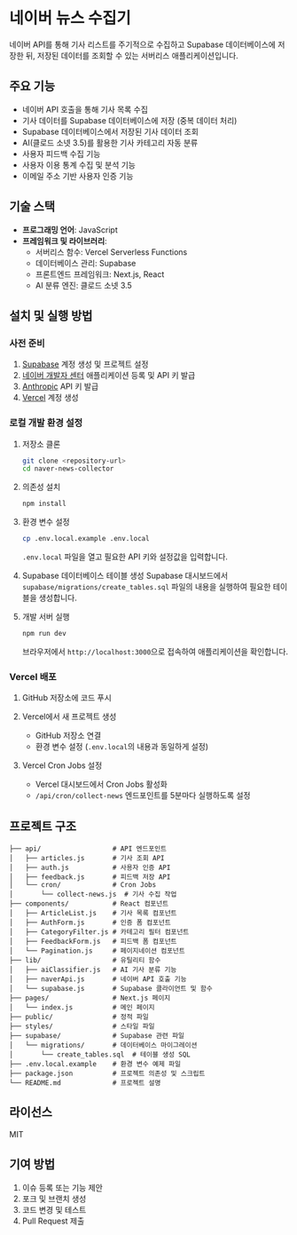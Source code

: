 # 네이버 뉴스 수집기

네이버 API를 통해 기사 리스트를 주기적으로 수집하고 Supabase 데이터베이스에 저장한 뒤, 저장된 데이터를 조회할 수 있는 서버리스 애플리케이션입니다.

## 주요 기능

- 네이버 API 호출을 통해 기사 목록 수집
- 기사 데이터를 Supabase 데이터베이스에 저장 (중복 데이터 처리)
- Supabase 데이터베이스에서 저장된 기사 데이터 조회
- AI(클로드 소넷 3.5)를 활용한 기사 카테고리 자동 분류
- 사용자 피드백 수집 기능
- 사용자 이용 통계 수집 및 분석 기능
- 이메일 주소 기반 사용자 인증 기능

## 기술 스택

- **프로그래밍 언어**: JavaScript
- **프레임워크 및 라이브러리**:
  - 서버리스 함수: Vercel Serverless Functions
  - 데이터베이스 관리: Supabase
  - 프론트엔드 프레임워크: Next.js, React
  - AI 분류 엔진: 클로드 소넷 3.5

## 설치 및 실행 방법

### 사전 준비

1. [Supabase](https://supabase.io/) 계정 생성 및 프로젝트 설정
2. [네이버 개발자 센터](https://developers.naver.com/main/) 애플리케이션 등록 및 API 키 발급
3. [Anthropic](https://www.anthropic.com/) API 키 발급
4. [Vercel](https://vercel.com/) 계정 생성

### 로컬 개발 환경 설정

1. 저장소 클론
   ```bash
   git clone <repository-url>
   cd naver-news-collector
   ```

2. 의존성 설치
   ```bash
   npm install
   ```

3. 환경 변수 설정
   ```bash
   cp .env.local.example .env.local
   ```
   `.env.local` 파일을 열고 필요한 API 키와 설정값을 입력합니다.

4. Supabase 데이터베이스 테이블 생성
   Supabase 대시보드에서 `supabase/migrations/create_tables.sql` 파일의 내용을 실행하여 필요한 테이블을 생성합니다.

5. 개발 서버 실행
   ```bash
   npm run dev
   ```
   브라우저에서 `http://localhost:3000`으로 접속하여 애플리케이션을 확인합니다.

### Vercel 배포

1. GitHub 저장소에 코드 푸시

2. Vercel에서 새 프로젝트 생성
   - GitHub 저장소 연결
   - 환경 변수 설정 (`.env.local`의 내용과 동일하게 설정)

3. Vercel Cron Jobs 설정
   - Vercel 대시보드에서 Cron Jobs 활성화
   - `/api/cron/collect-news` 엔드포인트를 5분마다 실행하도록 설정

## 프로젝트 구조

```
├── api/                  # API 엔드포인트
│   ├── articles.js       # 기사 조회 API
│   ├── auth.js           # 사용자 인증 API
│   ├── feedback.js       # 피드백 저장 API
│   └── cron/             # Cron Jobs
│       └── collect-news.js  # 기사 수집 작업
├── components/           # React 컴포넌트
│   ├── ArticleList.js    # 기사 목록 컴포넌트
│   ├── AuthForm.js       # 인증 폼 컴포넌트
│   ├── CategoryFilter.js # 카테고리 필터 컴포넌트
│   ├── FeedbackForm.js   # 피드백 폼 컴포넌트
│   └── Pagination.js     # 페이지네이션 컴포넌트
├── lib/                  # 유틸리티 함수
│   ├── aiClassifier.js   # AI 기사 분류 기능
│   ├── naverApi.js       # 네이버 API 호출 기능
│   └── supabase.js       # Supabase 클라이언트 및 함수
├── pages/                # Next.js 페이지
│   └── index.js          # 메인 페이지
├── public/               # 정적 파일
├── styles/               # 스타일 파일
├── supabase/             # Supabase 관련 파일
│   └── migrations/       # 데이터베이스 마이그레이션
│       └── create_tables.sql  # 테이블 생성 SQL
├── .env.local.example    # 환경 변수 예제 파일
├── package.json          # 프로젝트 의존성 및 스크립트
└── README.md             # 프로젝트 설명
```

## 라이선스

MIT

## 기여 방법

1. 이슈 등록 또는 기능 제안
2. 포크 및 브랜치 생성
3. 코드 변경 및 테스트
4. Pull Request 제출 
